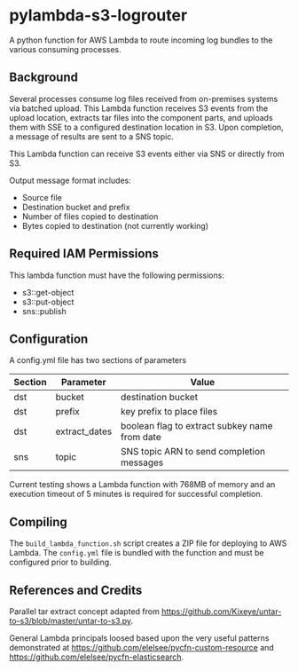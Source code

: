 # pylambda-s3-logrouter

A python function for AWS Lambda to route incoming log bundles to the various
consuming processes.

## Background

Several processes consume log files received from on-premises systems via
batched upload. This Lambda function receives S3 events from the upload
location, extracts tar files into the component parts, and uploads them with
SSE to a configured destination location in S3. Upon completion, a message of
results are sent to a SNS topic.

This Lambda function can receive S3 events either via SNS or directly from S3.

Output message format includes:
- Source file
- Destination bucket and prefix
- Number of files copied to destination
- Bytes copied to destination (not currently working)

## Required IAM Permissions

This lambda function must have the following permissions:
- s3::get-object
- s3::put-object
- sns::publish

## Configuration

A config.yml file has two sections of parameters

| Section | Parameter        | Value                                         |
|---------|------------------|-----------------------------------------------|
| dst     | bucket           | destination bucket                            |
| dst     | prefix           | key prefix to place files                     |
| dst     | extract_dates    | boolean flag to extract subkey name from date |
| sns     | topic            | SNS topic ARN to send completion messages     |

Current testing shows a Lambda function with 768MB of memory and an execution
timeout of 5 minutes is required for successful completion.

## Compiling

The `build_lambda_function.sh` script creates a ZIP file for deploying to 
AWS Lambda. The `config.yml` file is bundled with the function and must be 
configured prior to building.

## References and Credits

Parallel tar extract concept adapted from 
https://github.com/Kixeye/untar-to-s3/blob/master/untar-to-s3.py.

General Lambda principals loosed based upon the very useful patterns 
demonstrated at https://github.com/elelsee/pycfn-custom-resource and 
https://github.com/elelsee/pycfn-elasticsearch.
